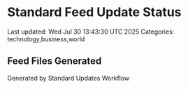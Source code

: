 # Standard Feed Update Status
Last updated: Wed Jul 30 13:43:30 UTC 2025
Categories: technology,business,world

## Feed Files Generated

Generated by Standard Updates Workflow
